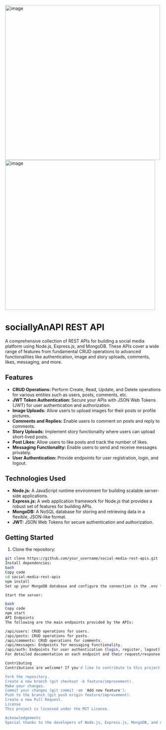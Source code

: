 <img width="501" alt="image" src="https://github.com/aditya2op/sociallyAnAPI/assets/140917322/be7d8a79-a7f7-4727-b637-efdc05abb256">

<img width="485" alt="image" src="https://github.com/aditya2op/sociallyAnAPI/assets/140917322/ce2db3a1-3545-45ad-bcba-4d0b002b2056">


# sociallyAnAPI REST API



A comprehensive collection of REST APIs for building a social media platform using Node.js, Express.js, and MongoDB. These APIs cover a wide range of features from fundamental CRUD operations to advanced functionalities like authentication, image and story uploads, comments, likes, messaging, and more.

## Features

- **CRUD Operations:** Perform Create, Read, Update, and Delete operations for various entities such as users, posts, comments, etc.
- **JWT Token Authentication:** Secure your APIs with JSON Web Tokens (JWT) for user authentication and authorization.
- **Image Uploads:** Allow users to upload images for their posts or profile pictures.
- **Comments and Replies:** Enable users to comment on posts and reply to comments.
- **Story Uploads:** Implement story functionality where users can upload short-lived posts.
- **Post Likes:** Allow users to like posts and track the number of likes.
- **Messaging Functionality:** Enable users to send and receive messages privately.
- **User Authentication:** Provide endpoints for user registration, login, and logout.

## Technologies Used

- **Node.js:** A JavaScript runtime environment for building scalable server-side applications.
- **Express.js:** A web application framework for Node.js that provides a robust set of features for building APIs.
- **MongoDB:** A NoSQL database for storing and retrieving data in a flexible, JSON-like format.
- **JWT:** JSON Web Tokens for secure authentication and authorization.

## Getting Started

1. Clone the repository:

```bash
git clone https://github.com/your_username/social-media-rest-apis.git
Install dependencies:
bash
Copy code
cd social-media-rest-apis
npm install
Set up your MongoDB database and configure the connection in the .env file.

Start the server:

bash
Copy code
npm start
API Endpoints
The following are the main endpoints provided by the APIs:

/api/users: CRUD operations for users.
/api/posts: CRUD operations for posts.
/api/comments: CRUD operations for comments.
/api/messages: Endpoints for messaging functionality.
/api/auth: Endpoints for user authentication (login, register, logout).
For detailed documentation on each endpoint and their request/response formats, refer to the API documentation.

Contributing
Contributions are welcome! If you'd like to contribute to this project, please follow these steps:

Fork the repository.
Create a new branch (git checkout -b feature/improvement).
Make your changes.
Commit your changes (git commit -am 'Add new feature').
Push to the branch (git push origin feature/improvement).
Create a new Pull Request.
License
This project is licensed under the MIT License.

Acknowledgements
Special thanks to the developers of Node.js, Express.js, MongoDB, and other open-source libraries used in this project.
